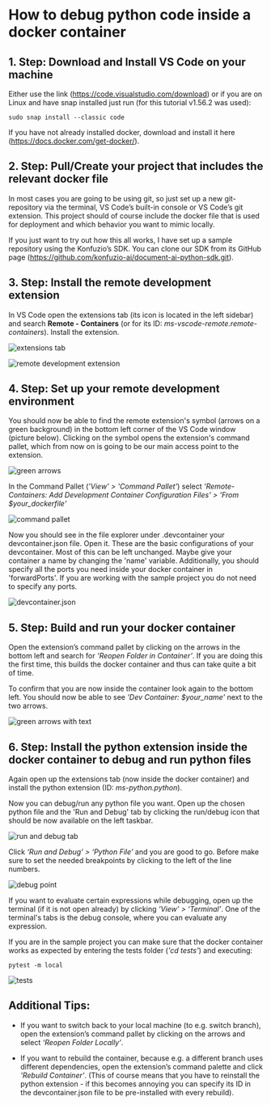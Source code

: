 # How to debug python code inside a docker container

<h2>1. Step: Download and Install VS Code on your machine</h2>

Either use the link (https://code.visualstudio.com/download) or if you are on Linux and have snap installed just run (for this tutorial v1.56.2 was used):

```ubuntu
sudo snap install --classic code
```
If you have not already installed docker, download and install it here (https://docs.docker.com/get-docker/).

<h2>2. Step: Pull/Create your project that includes the relevant docker file</h2>

In most cases you are going to be using git, so just set up a new git-repository via the terminal, VS Code’s built-in console or VS Code’s git extension. This project should of course include the docker file that is used for deployment and which behavior you want to mimic locally.
 


If you just want to try out how this all works, I have set up a sample repository using the Konfuzio’s SDK. You can clone our SDK from its GitHub page (https://github.com/konfuzio-ai/document-ai-python-sdk.git).

<h2>3. Step: Install the remote development extension</h2>

In VS Code open the extensions tab (its icon is located in the left sidebar) and search **Remote - Containers** (or for its ID: *ms-vscode-remote.remote-containers*). Install the extension.

![extensions tab](images/vscode_docker/extensions.PNG)

![remote development extension](images/vscode_docker/remote_dev_extension.png)

<h2>4. Step: Set up your remote development environment</h2>

You should now be able to find the remote extension's symbol (arrows on a green background) in the bottom left corner of the VS Code window (picture below). Clicking on the symbol opens the extension's command pallet, which from now on is going to be our main access point to the extension.

![green arrows](images/vscode_docker/green_arrows.png)

In the Command Pallet (*'View' > 'Command Pallet'*) select *'Remote-Containers: Add Development Container Configuration Files' > 'From $your_dockerfile'*

![command pallet](images/vscode_docker/command_pallet.PNG)

Now you should see in the file explorer under .devcontainer your devcontainer.json file. Open it. These are the basic configurations of your devcontainer. Most of this can be left unchanged. Maybe give your container a name by changing the 'name' variable. Additionally, you should specify all the ports you need inside your docker container in 'forwardPorts'.
If you are working with the sample project you do not need to specify any ports.

![devcontainer.json](images/vscode_docker/devcontainer.png)

<h2>5. Step: Build and run your docker container</h2>

Open the extension’s command pallet by clicking on the arrows in the bottom left and search for *‘Reopen Folder in Container’*. If you are doing this the first time, this builds the docker container and thus can take quite a bit of time.
 


To confirm that you are now inside the container look again to the bottom left. You should now be able to see *'Dev Container: $your_name'* next to the two arrows.

![green arrows with text](images/vscode_docker/green_arrows_with_text.png)

<h2>6. Step: Install the python extension inside the docker container to debug and run python files</h2>

Again open up the extensions tab (now inside the docker container) and install the python extension (ID: *ms-python.python*).
 


Now you can debug/run any python file you want. Open up the chosen python file and the 'Run and Debug' tab by clicking the run/debug icon that should be now available on the left taskbar.
 
![run and debug tab](images/vscode_docker/run_and_debug.png)

Click *‘Run and Debug’ > ‘Python File’* and you are good to go. Before make sure to set the needed breakpoints by clicking to the left of the line numbers.

![debug point](images/vscode_docker/debug_point.png)

If you want to evaluate certain expressions while debugging, open up the terminal (if it is not open already) by clicking *‘View’ > ‘Terminal’*. One of the terminal's tabs is the debug console, where you can evaluate any expression.

If you are in the sample project you can make sure that the docker container works as expected by entering the tests folder (*'cd tests'*) and executing:

```ubuntu
pytest -m local
```

![tests](images/vscode_docker/tests.png)


<h2>Additional Tips:</h2>
 


- If you want to switch back to your local machine (to e.g. switch branch), open the extension’s command pallet by clicking on the arrows and select *‘Reopen Folder Locally’*.
 


- If you want to rebuild the container, because e.g. a different branch uses different dependencies, open the extension’s command palette and click *'Rebuild Container'*.
(This of course means that you have to reinstall the python extension - if this becomes annoying you can specify its ID in the devcontainer.json file to be pre-installed with every rebuild).

